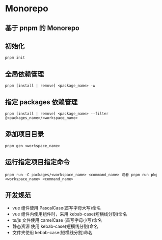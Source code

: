 # Monorepo

## 基于 pnpm 的 Monorepo

## 初始化

```
pnpm init
```

## 全局依赖管理

```
pnpm [install | remove] <package_name> -w
```

## 指定 packages 依赖管理

```
pnpm [install | remove] <package_name> --filter @<packages_name>/<workspace_name>
```

## 添加项目目录

```
pnpm gen <workspace_name>
```

## 运行指定项目指定命令

```
pnpm run -C packages/<workspace_name> <command_name> 或者 pnpm run pkg <workspace_name> <command_name>
```

## 开发规范

- vue 组件使用 PascalCase(首写字母大写)命名
- vue 组件内使用组件时，采用 kebab-case(短横线分割)命名
- ts/js 文件使用 camelCase (首写字母小写)命名
- 静态资源 使用 kebab-case(短横线分割)命名
- 文件夹使用 kebab-case(短横线分割)命名
